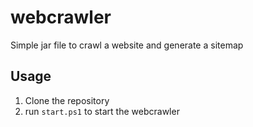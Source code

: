 # webcrawler

Simple jar file to crawl a website and generate a sitemap

## Usage

1. Clone the repository
2. run `start.ps1` to start the webcrawler
